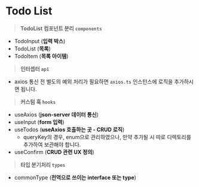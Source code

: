 # Todo List

> **TodoList 컴포넌트 분리 `components`**

- TodoInput (**입력 박스**)
- TodoList (**목록**)
- TodoItem (**목록 아이템**)

> **인터셉터 `api`**

- axios 통신 전 별도의 예외 처리가 필요하면 `axios.ts` 인스턴스에 로직을 추가하시면 됩니다.

> **커스텀 훅 `hooks`**

- useAxios (**json-server 데이터 통신**)
- useInput (**form 입력**)
- useTodos (**useAxios 호출하는 곳 - CRUD 로직**)
  - queryKey의 경우, enum으로 관리하였으나, 만약 추가될 시 따로 디렉토리를 추가하여 보관해야 합니다.
- useConfirm (**CRUD 관련 UX 정의**)

> **타입 분기처리 `types`**

- commonType (**전역으로 쓰이는 interface 또는 type**)
